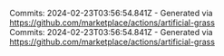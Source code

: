 Commits: 2024-02-23T03:56:54.841Z - Generated via https://github.com/marketplace/actions/artificial-grass
<br>
Commits: 2024-02-23T03:56:54.841Z - Generated via https://github.com/marketplace/actions/artificial-grass
<br>
